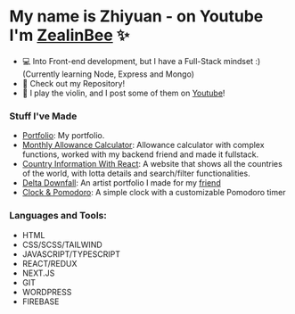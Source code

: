 # My name is Zhiyuan - on Youtube I'm [ZealinBee][website] ✨

- 💻 Into Front-end development, but I have a Full-Stack mindset :) (Currently learning Node, Express and Mongo) 
- 🧮 Check out my Repository!
- 🎻 I play the violin, and I post some of them on [Youtube][website]!

### Stuff I've Made

- [Portfolio][project1]: My portfolio.
- [Monthly Allowance Calculator][project5]: Allowance calculator with complex functions, worked with my backend friend and made it fullstack.
- [Country Information With React][project2]: A website that shows all the countries of the world, with lotta details and search/filter functionalities.
- [Delta Downfall][project3]: An artist portfolio I made for my [friend][delta]
- [Clock & Pomodoro][project4]: A simple clock with a customizable Pomodoro timer

### Languages and Tools:

- HTML
- CSS/SCSS/TAILWIND
- JAVASCRIPT/TYPESCRIPT
- REACT/REDUX
- NEXT.JS
- GIT
- WORDPRESS
- FIREBASE

<br />
<br />

[website]: https://youtube.com/zealinbee
[project1]: https://zealinbee.github.io/portfolio-v1/
[project2]: https://zealinbee.github.io/country-data-react-front-end-mentor
[project3]: https://downfall.netlify.app/
[project4]: https://z1clock.netlify.app/
[project5]: https://spent-money-monthly-tracker-production.up.railway.app/
[delta]: https://twitter.com/delta_downfall_
